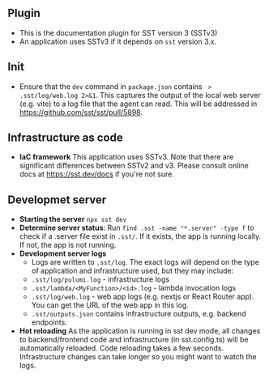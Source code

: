 ## Plugin
- This is the documentation plugin for SST version 3 (SSTv3)
- An application uses SSTv3 if it depends on `sst` version 3.x.



## Init
- Ensure that the `dev` command in `package.json` contains ` > .sst/log/web.log 2>&1`. This captures the output of the local web server (e.g. vite) to a log file that the agent can read. This will be addressed in https://github.com/sst/sst/pull/5898.

## Infrastructure as code
- **IaC framework** This application uses SSTv3. Note that there are significant differences between SSTv2 and v3. Please consult online docs at https://sst.dev/docs if you're not sure.


## Developmet server 
- **Starting the server** `npx sst dev`
- **Determine server status**: Run `find .sst -name "*.server" -type f` to check if a .server file exist in `.sst/`. If it exists, the app is running locally. If not, the app is not running. 
- **Development server logs** 
  - Logs are written to `.sst/log`. The exact logs will depend on the type of application and infrastructure used, but they may include:
  - `.sst/log/pulumi.log` - infrastructure logs
  - `.sst/lambda/<MyFunction>/<id>.log` - lambda invocation logs
  - `.sst/log/web.log` - web app logs (e.g. nextjs or React Router app). You can get the URL of the web app in this log.
  - `.sst/outputs.json` contains infrastructure outputs, e.g. backend endpoints.
- **Hot reloading** As the application is running in sst dev mode, all changes to backend/frontend code and infrastructure (in sst.config.ts) will be automatically reloaded. Code reloading takes a few seconds. Infrastructure changes can take longer so you might want to watch the logs.